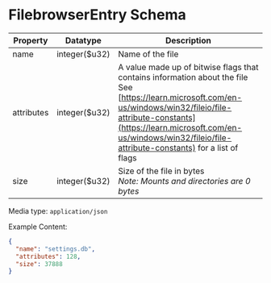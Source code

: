 # FilebrowserEntry Schema

| Property   | Datatype       | Description                                                                                                                                                                                                                                                              |
| ---------- | -------------- | ------------------------------------------------------------------------------------------------------------------------------------------------------------------------------------------------------------------------------------------------------------------------ |
| name       | integer(\$u32) | Name of the file                                                                                                                                                                                                                                                         |
| attributes | integer(\$u32) | A value made up of bitwise flags that contains information about the file<br/>See [https://learn.microsoft.com/en-us/windows/win32/fileio/file-attribute-constants](https://learn.microsoft.com/en-us/windows/win32/fileio/file-attribute-constants) for a list of flags |
| size       | integer(\$u32) | Size of the file in bytes<br/>_Note: Mounts and directories are 0 bytes_                                                                                                                                                                                                 |

Media type: `application/json`

Example Content:

```json
{
  "name": "settings.db",
  "attributes": 128,
  "size": 37888
}
```
